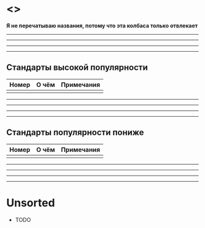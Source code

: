 

# <>

**Я не перечатываю названия, потому что эта колбаса только отвлекает**


-----------------------
-----------------------
-----------------------
-----------------------

## Стандарты высокой популярности

|Номер|О чём|Примечания|
|--|--|--|
||||

-----------------------
-----------------------
-----------------------
-----------------------

## Стандарты популярности пониже

|Номер|О чём|Примечания|
|--|--|--|
||||


-----------------------
-----------------------
-----------------------
-----------------------

# Unsorted

+ TODO
